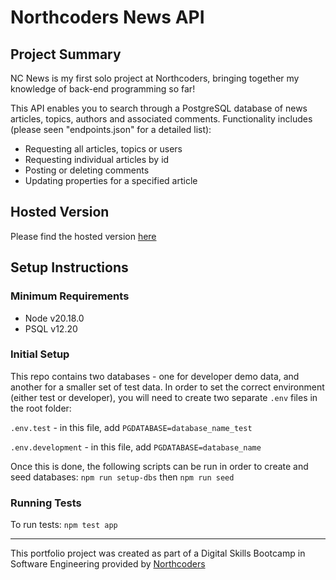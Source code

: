 # Northcoders News API

## Project Summary

NC News is my first solo project at Northcoders, bringing together my knowledge of back-end programming so far!

This API enables you to search through a PostgreSQL database of news articles, topics, authors and associated comments. Functionality includes (please seen "endpoints.json" for a detailed list):

- Requesting all articles, topics or users
- Requesting individual articles by id
- Posting or deleting comments
- Updating properties for a specified article

## Hosted Version

Please find the hosted version [here](https://nc-news-6eit.onrender.com)

## Setup Instructions

### Minimum Requirements

- Node v20.18.0
- PSQL v12.20

### Initial Setup

This repo contains two databases - one for developer demo data, and another for a smaller set of test data. In order to set the correct environment (either test or developer), you will need to create two separate `.env` files in the root folder:

`.env.test` - in this file, add `PGDATABASE=database_name_test`

`.env.development` - in this file, add `PGDATABASE=database_name`

Once this is done, the following scripts can be run in order to create and seed databases:
`npm run setup-dbs`
then
`npm run seed`

### Running Tests

To run tests:
`npm test app`

---

This portfolio project was created as part of a Digital Skills Bootcamp in Software Engineering provided by [Northcoders](https://northcoders.com/)
